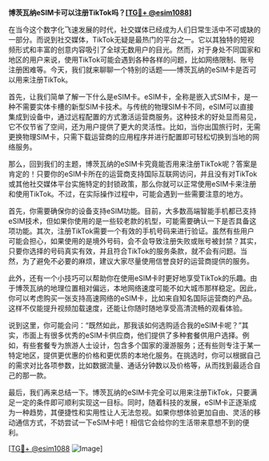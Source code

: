 **博茨瓦纳eSIM卡可以注册TikTok吗？[[TG💪+ @esim1088](https://t.me/s/esim1088)]**

在当今这个数字化飞速发展的时代，社交媒体已经成为人们日常生活中不可或缺的一部分。而说到社交媒体，TikTok无疑是最热门的平台之一。它以其独特的短视频形式和丰富的创意内容吸引了全球无数用户的目光。然而，对于身处不同国家和地区的用户来说，使用TikTok可能会遇到各种各样的问题，比如网络限制、账号注册困难等。今天，我们就来聊聊一个特别的话题——博茨瓦纳的eSIM卡是否可以用来注册TikTok。

首先，让我们简单了解一下什么是eSIM卡。eSIM卡，全称是嵌入式SIM卡，是一种不需要实体卡槽的新型SIM卡技术。与传统的物理SIM卡不同，eSIM可以直接集成到设备中，通过远程配置的方式激活运营商服务。这种技术的好处显而易见，它不仅节省了空间，还为用户提供了更大的灵活性。比如，当你出国旅行时，无需更换物理SIM卡，只需下载运营商的应用程序并进行配置即可轻松切换到当地的网络服务。

那么，回到我们的主题，博茨瓦纳的eSIM卡究竟能否用来注册TikTok呢？答案是肯定的！只要你的eSIM卡所在的运营商支持国际互联网访问，并且没有对TikTok或其他社交媒体平台实施特定的封锁政策，那么你就可以正常使用eSIM卡来注册和使用TikTok。不过，在实际操作过程中，可能会遇到一些需要注意的地方。

首先，你需要确保你的设备支持eSIM功能。目前，大多数高端智能手机都已支持eSIM技术，但如果你使用的是一些较老款的机型，可能需要确认一下是否具备这项功能。其次，注册TikTok需要一个有效的手机号码来进行验证。虽然有些用户可能会担心，如果使用的是境外号码，会不会导致注册失败或账号被封禁？其实，只要你选择的号码真实有效，并且符合TikTok的服务条款，就不会有问题。当然，为了避免不必要的麻烦，建议大家尽量使用信誉良好的运营商提供的服务。

此外，还有一个小技巧可以帮助你在使用eSIM卡时更好地享受TikTok的乐趣。由于博茨瓦纳的地理位置相对偏远，本地网络速度可能不如大城市那样稳定。因此，你可以考虑购买一张支持高速网络的eSIM卡，比如来自知名国际运营商的产品。这样不仅能提升视频加载速度，还能让你随时随地享受高清流畅的观看体验。

说到这里，你可能会问：“既然如此，那我该如何选购适合我的eSIM卡呢？”其实，市面上有很多优秀的eSIM卡供应商，他们提供了多种套餐供用户选择。例如，有些套餐专为旅游人士设计，包含多个国家的漫游服务；还有些则专注于某一特定地区，提供更优惠的价格和更优质的本地化服务。在挑选时，你可以根据自己的需求对比各项参数，比如数据流量、通话分钟数以及价格等，从而找到最适合自己的那一款。

最后，我们再来总结一下。博茨瓦纳的eSIM卡完全可以用来注册TikTok，只要满足一定的条件即可顺利实现这一目标。同时，随着科技的发展，eSIM卡正逐渐成为一种趋势，其便捷性和实用性让人无法忽视。如果你想体验更加自由、灵活的移动通信方式，不妨尝试一下eSIM卡吧！相信它会给你的生活带来意想不到的便利。

[[TG💪+ @esim1088](https://t.me/s/esim1088) ![Image](https://i.postimg.cc/4NQfJmqS/Snipaste-2025-05-13-00-14-12.png)]